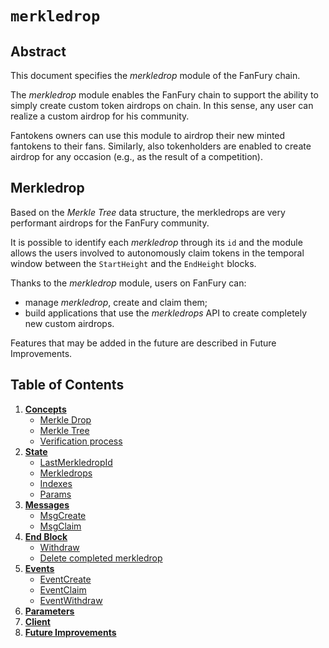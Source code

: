 # `merkledrop`

## Abstract

This document specifies the _merkledrop_ module of the FanFury chain.

The _merkledrop_ module enables the FanFury chain to support the ability to simply create custom token airdrops on chain. In this sense, any user can realize a custom airdrop for his community. 

Fantokens owners can use this module to airdrop their new minted fantokens to their fans. Similarly, also tokenholders are enabled to create airdrop for any occasion (e.g., as the result of a competition).

## Merkledrop

Based on the _Merkle Tree_ data structure, the merkledrops are very performant airdrops for the FanFury community. 

It is possible to identify each _merkledrop_ through its `id` and the module allows the users involved to autonomously claim tokens in the temporal window between the `StartHeight` and the `EndHeight` blocks.

Thanks to the _merkledrop_ module, users on FanFury can:

- manage _merkledrop_, create and claim them;
- build applications that use the _merkledrops_ API to create completely new custom airdrops.

Features that may be added in the future are described in Future Improvements.

## Table of Contents

1. **[Concepts](01_concepts.md)**
   - [Merkle Drop](01_concepts.md#Merkledrop)
   - [Merkle Tree](01_concepts.md#Merkle-tree)
   - [Verification process](01_concepts.md#Verification-process)
2. **[State](02_state.md)**
   - [LastMerkledropId](02_state.md#LastMerkledropId)
   - [Merkledrops](02_state.md#Merkledrops)
   - [Indexes](02_state.md#Indexes)
   - [Params](02_state.md#Params)
     <!--
     State Transitions
     -->
     <!--
     Keeper
     -->
3. **[Messages](03_messages.md)**
   - [MsgCreate](03_messages.md#MsgCreate)
   - [MsgClaim](03_messages.md#MsgClaim)
     <!--
     Begin-Block
     -->
4. **[End Block](04_end_block.md)**
   - [Withdraw](04_end_block.md#Withdraw)
   - [Delete completed merkledrop](04_end_block.md#Delete-completed-merkledrop)
5. **[Events](05_events.md)**
   - [EventCreate](04_events.md#EventCreate)
   - [EventClaim](04_events.md#EventClaim)
   - [EventWithdraw](04_events.md#EventWithdraw)
6. **[Parameters](06_parameters.md)**
   <!--
   Test Cases
   -->
   <!--
   Benchmarks
   -->
7. **[Client](07_client.md)**   
8. **[Future Improvements](08_future_improvements.md)**
